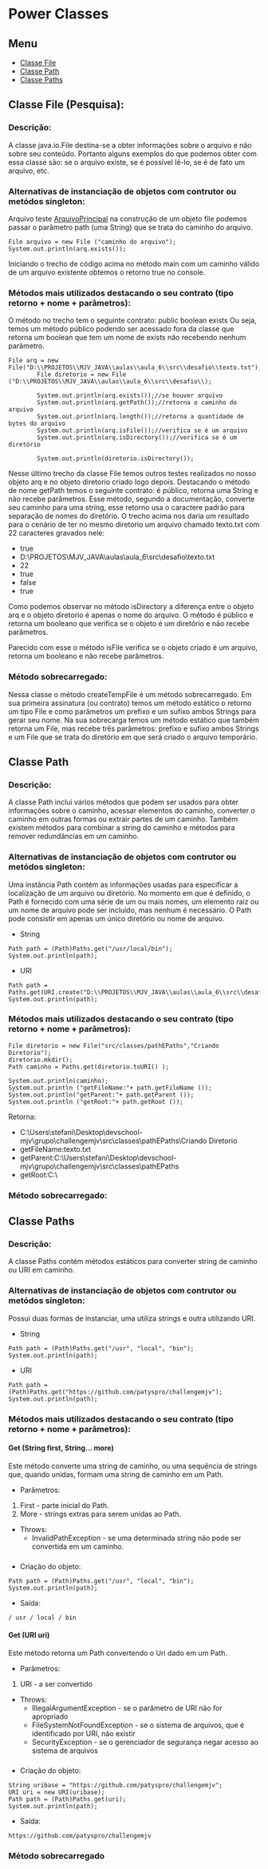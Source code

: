# Power Classes

## Menu

- [Classe File](#classe-file)
- [Classe Path](#classe-path)
- [Classe Paths](#classe-paths)

## Classe File (Pesquisa):

### Descrição:

A classe java.io.File destina-se a obter informações sobre o arquivo e não sobre seu conteúdo. Portanto alguns exemplos do que podemos obter com essa classe
são: se o arquivo existe, se é possível lê-lo, se é de fato um arquivo, etc.

### Alternativas de instanciação de objetos com contrutor ou metódos singleton:

Arquivo teste [ArquivoPrincipal](classes/file/ArquivoPrincipal.java)
na construção de um objeto file podemos passar o parâmetro path (uma String) que se trata do caminho do arquivo.

```
File arquivo = new File ("caminho do arquivo");
System.out.println(arq.exists());
```

Iniciando o trecho de código acima no método main com um caminho válido de um arquivo existente obtemos o retorno true no console.

### Métodos mais utilizados destacando o seu contrato (tipo retorno + nome + parâmetros):

O método no trecho tem o seguinte contrato: public boolean exists
Ou seja, temos um método público podendo ser acessado fora da classe que retorna um boolean que tem um nome de exists não recebendo nenhum parâmetro.

```
File arq = new File("D:\\PROJETOS\\MJV_JAVA\\aulas\\aula_6\\src\\desafio\\texto.txt");
		File diretorio = new File ("D:\\PROJETOS\\MJV_JAVA\\aulas\\aula_6\\src\\desafio\\);

		System.out.println(arq.exists());//se houver arquivo
		System.out.println(arq.getPath());//retorna o caminho do arquivo
		System.out.println(arq.length());//retorna a quantidade de bytes do arquivo
		System.out.println(arq.isFile());//verifica se é um arquivo
		System.out.println(arq.isDirectory());//verifica se é um diretório

		System.out.println(diretorio.isDirectory());
```

Nesse último trecho da classe File temos outros testes realizados no nosso objeto arq e no objeto diretorio criado logo depois.
Destacando o método de nome getPath temos o seguinte contrato: é público, retorna uma String e não recebe parâmetros. Esse método,
segundo a documentação, converte seu caminho para uma string, esse retorno usa o caractere padrão para separação de nomes do diretório.
O trecho acima nos daria um resultado para o cenário de ter no mesmo diretorio um arquivo chamado texto.txt com 22 caracteres gravados nele:

- true
- D:\\PROJETOS\\MJV_JAVA\\aulas\\aula_6\\src\\desafio\\texto.txt
- 22
- true
- false
- true

Como podemos observar no método isDirectory a diferença entre o objeto arq e o objeto diretorio é apenas o nome do arquivo.
O método é público e retorna um booleano que verifica se o objeto é um diretório e não recebe parâmetros.

Parecido com esse o método isFile verifica se o objeto criado é um arquivo, retorna um booleano e não recebe parâmetros.

### Método sobrecarregado:

Nessa classe o método createTempFile é um método sobrecarregado. Em sua primeira assinatura (ou contrato) temos um método estático
o retorno um tipo File e como parâmetros um prefixo e um sufixo ambos Strings para gerar seu nome. Na sua sobrecarga temos um método
estático que também retorna um File, mas recebe três parâmetros: prefixo e sufixo ambos Strings e um File que se trata do diretório
em que será criado o arquivo temporário.

## Classe Path

### Descrição:

A classe Path inclui vários métodos que podem ser usados ​​para obter informações sobre o caminho, acessar elementos do caminho, converter o caminho em outras formas ou extrair partes de um caminho. Também existem métodos para combinar a string do caminho e métodos para remover redundâncias em um caminho.

### Alternativas de instanciação de objetos com contrutor ou metódos singleton:

Uma instância Path contém as informações usadas para especificar a localização de um arquivo ou diretório. No momento em que é definido, o Path é fornecido com uma série de um ou mais nomes, um elemento raiz ou um nome de arquivo pode ser incluído, mas nenhum é necessário. O Path pode consistir em apenas um único diretório ou nome de arquivo.

- String
```
Path path = (Path)Paths.get("/usr/local/bin");
System.out.println(path);
```

- URI

```
Path path = Paths.get(URI.create("D:\\PROJETOS\\MJV_JAVA\\aulas\\aula_6\\src\\desafio\\texto.txt"));
System.out.println(path);
```

### Métodos mais utilizados destacando o seu contrato (tipo retorno + nome + parâmetros):
```
File diretorio = new File("src/classes/pathEPaths","Criando Diretorio");
diretorio.mkdir();
Path caminho = Paths.get(diretorio.toURI() );

System.out.println(caminho);
System.out.println ("getFileName:"+ path.getFileName ());
System.out.println("getParent:"+ path.getParent ());
System.out.println ("getRoot:"+ path.getRoot ());
```

Retorna:
- C:\Users\stefani\Desktop\devschool-mjv\grupo\challengemjv\src\classes\pathEPaths\Criando Diretorio
- getFileName:texto.txt
- getParent:C:\Users\stefani\Desktop\devschool-mjv\grupo\challengemjv\src\classes\pathEPaths
- getRoot:C:\


### Método sobrecarregado:

## Classe Paths

### Descrição:

A classe Paths contém métodos estáticos para converter string de caminho ou URI em caminho.

### Alternativas de instanciação de objetos com contrutor ou metódos singleton:
Possui duas formas de instanciar, uma utiliza strings e outra utilizando URI.

- String
```
Path path = (Path)Paths.get("/usr", "local", "bin");
System.out.println(path);
```

- URI

```
Path path = (Path)Paths.get("https://github.com/patyspro/challengemjv");
System.out.println(path);
```

### Métodos mais utilizados destacando o seu contrato (tipo retorno + nome + parâmetros):

#### Get (String first, String… more)

Este método converte uma string de caminho, ou uma sequência de strings que, quando unidas, formam uma string de caminho em um Path.

- Parâmetros:

1. First - parte inicial do Path.
2. More - strings extras para serem unidas ao Path.

- Throws:
    - InvalidPathException - se uma determinada string não pode ser convertida em um caminho.

###

- Criação do objeto:

```
Path path = (Path)Paths.get("/usr", "local", "bin");
System.out.println(path);
```

- Saída:

```
/ usr / local / bin
```

#### Get (URI uri)

Este método retorna um Path convertendo o Uri dado em um Path.

- Parâmetros:

1. URI - a ser convertido

- Throws:
    - IllegalArgumentException - se o parâmetro de URI não for apropriado
    - FileSystemNotFoundException - se o sistema de arquivos, que é identificado por URI, não existir
    - SecurityException - se o gerenciador de segurança negar acesso ao sistema de arquivos

###

- Criação do objeto:

```
String uribase = "https://github.com/patyspro/challengemjv";
URI uri = new URI(uribase);
Path path = (Path)Paths.get(uri);
System.out.println(path);
```

- Saída:

```
https://github.com/patyspro/challengemjv
```

### Método sobrecarregado
